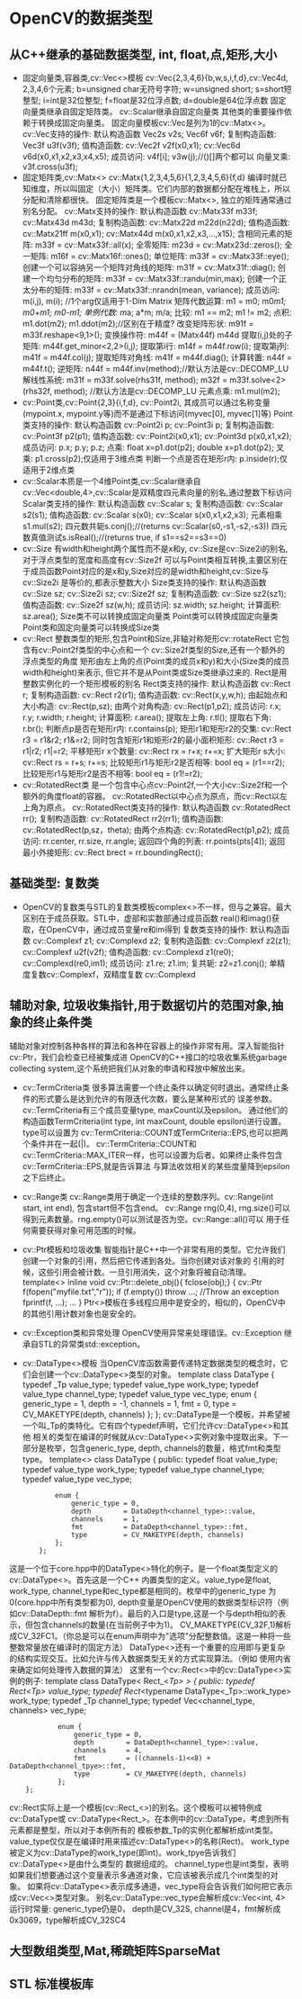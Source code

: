 # OpenCV的数据类型
## 从C++继承的基础数据类型, int, float,点,矩形,大小
* 固定向量类,容器类,cv::Vec<>模板 cv::Vec{2,3,4,6}{b,w,s,i,f,d},cv::Vec4d, 2,3,4,6个元素; 
  b=unsigned char无符号字符; w=unsigned short; s=short短整型; i=int是32位整型; f=float是32位浮点数; d=double是64位浮点数
  固定向量类继承自固定矩阵类。
  cv::Scalar继承自固定向量类
  其他类的重要操作依赖于转换成固定向量类。
  固定向量模板cv::Vec是列为1的cv::Matx<>。
  cv::Vec支持的操作:
  默认构造函数 Vec2s v2s; Vec6f v6f;
  复制构造函数: Vec3f u3f(v3f); 
  值构造函数: cv::Vec2f v2f(x0,x1); cv::Vec6d v6d(x0,x1,x2,x3,x4,x5);
  成员访问: v4f[i]; v3w(j);//()[]两个都可以
  向量叉乘: v3f.cross(u3f);
* 固定矩阵类,cv::Matx<> cv::Matx{1,2,3,4,5,6}{1,2,3,4,5,6}{f,d}
  编译时就已知维度，所以叫固定（大小）矩阵类。它们内部的数据都分配在堆栈上，所以分配和清除都很快。
  固定矩阵类是一个模板cv::Matx<>, 独立的矩阵通常通过别名分配。
  cv::Matx支持的操作:
  默认构造函数 cv::Matx33f m33f; cv::Matx43d m43d;
  复制构造函数: cv::Matx22d m22d(n22d); 
  值构造函数: cv::Matx21ff m(x0,x1); cv::Matx44d m(x0,x1,x2,x3,...,x15);
  含相同元素的矩阵: m33f = cv::Matx33f::all(x);
  全零矩阵: m23d = cv::Matx23d::zeros();
  全一矩阵: m16f = cv::Matx16f::ones();
  单位矩阵: m33f = cv::Matx33f::eye();
  创建一个可以容纳另一个矩阵对角线的矩阵: m31f = cv::Matx31f::diag();
  创建一个均匀分布的矩阵: m33f = cv::Matx33f::randu(min,max);
  创建一个正太分布的矩阵: m33f = cv::Matx33f::nrandn(mean, variance);
  成员访问: m(i,j), m(i); //1个arg仅适用于1-Dim Matrix
  矩阵代数运算: m1 = m0; m0*m1; m0+m1; m0-m1;
  单例代数: m*a; a*m; m/a;
  比较: m1 == m2; m1 != m2;
  点积: m1.dot(m2); m1.ddot(m2);//区别在于精度?
  改变矩阵形状: m91f = m33f.reshape<9,1>();
  变换操作符: m44f = (Matx44f) m44d
  提取(i,j)处的子矩阵: m44f.get_minor<2,2>(i,j);
  提取第i行: m14f = m44f.row(i);
  提取第j列: m41f = m44f.col(j);
  提取矩阵对角线: m41f = m44f.diag();
  计算转置: n44f = m44f.t();
  逆矩阵: n44f = m44f.inv(method);//默认方法是cv::DECOMP_LU
  解线性系统: m31f = m33f.solve(rhs31f, method); m32f = m33f.solve<2>(rhs32f, method);
    //默认方法是cv::DECOMP_LU
  元素点乘: m1.mul(m2);
* cv::Point类,cv::Point{2,3}{i,f,d}, cv::Point2i, 其成员可以通过名称变量(mypoint.x, mypoint.y等)而不是通过下标访问(myvec[0], myvec[1]等)
  Point类支持的操作:
  默认构造函数 cv::Point2i p; cv::Point3i p;
  复制构造函数: cv::Point3f p2(p1); 
  值构造函数: cv::Point2i(x0,x1); cv::Point3d p(x0,x1,x2);
  成员访问: p.x; p.y; p.z;
  点乘: float x=p1.dot(p2); double x=p1.dot(p2);
  叉乘: p1.cross(p2);仅适用于3维点类
  判断一个点是否在矩形r内: p.inside(r);仅适用于2维点类
* cv::Scalar本质是一个4维Point类,cv::Scalar继承自cv::Vec<double,4>,cv::Scalar是双精度四元素向量的别名,通过整数下标访问
  Scalar类支持的操作:
  默认构造函数 cv::Scalar s;
  复制构造函数: cv::Scalar s2(s1); 
  值构造函数: cv::Scalar s(x0); cv::Scalar s(x0,x1,x2,x3);
  元素相乘s1.mul(s2);
  四元数共轭s.conj();//(returns cv::Scalar(s0,-s1,-s2,-s3))
  四元数真值测试s.isReal();//(returns true, if s1==s2==s3==0)
* cv::Size 有width和height两个属性而不是x和y, cv::Size是cv::Size2i的别名,对于浮点类型的宽度和高度有cv::Size2f
  可以与Point类相互转换,主要区别在于成员函数Point对应的是x和y,Size对应的是width和height,cv::Size与 cv::Size2i 是等价的,都表示整数大小
  Size类支持的操作:
  默认构造函数 cv::Size sz; cv::Size2i sz; cv::Size2f sz;
  复制构造函数: cv::Size sz2(sz1); 
  值构造函数: cv::Size2f sz(w,h);
  成员访问: sz.width; sz.height;
  计算面积: sz.area();
Size类不可以转换成固定向量类
Point类可以转换成固定向量类
Point类和固定向量类可以转换成Size类
* cv::Rect 整数类型的矩形,包含Point和Size,非轴对称矩形cv::rotateRect 它包含有cv::Point2f类型的中心点和一个 cv::Size2f类型的Size,还有一个额外的浮点类型的角度
  矩形由左上角的点(Point类的成员x和y)和大小(Size类的成员width和height)来表示, 但它并不是从Point类或Size类继承过来的. Rect是用整数实例化的一个矩形模板的别名
  Rect类支持的操作:
  默认构造函数 cv::Rect r;
  复制构造函数: cv::Rect r2(r1);
  值构造函数: cv::Rect(x,y,w,h);
  由起始点和大小构造: cv::Rect(p,sz);
  由两个对角构造: cv::Rect(p1,p2);
  成员访问: r.x; r.y; r.width; r.height;
  计算面积: r.area();
  提取左上角: r.tl();
  提取右下角: r.br();
  判断点p是否在矩形r内: r.contains(p);
  矩形r1和矩形r2的交集: cv::Rect r3 = r1&r2; r1&=r2;
  同时包含矩形r1和矩形r2的最小面积矩形: cv::Rect r3 = r1|r2; r1|=r2;
  平移矩形r x个数量: cv::Rect rx = r+x; r+=x;
  扩大矩形r s大小: cv::Rect rs = r+s; r+=s;
  比较矩形r1与矩形r2是否相等: bool eq = (r1==r2);
  比较矩形r1与矩形r2是否不相等: bool eq = (r1!=r2);
* cv::RotatedRect类
  是一个包含中心点cv::Point2f,一个大小cv::Size2f和一个额外的角度float的容器。
  cv::RotatedRect以中心点为原点，而cv::Rect以左上角为原点。
  cv::RotatedRect类支持的操作:
  默认构造函数 cv::RotatedRect rr();
  复制构造函数: cv::RotatedRect rr2(rr1);
  值构造函数: cv::RotatedRect(p,sz，theta);
  由两个点构造: cv::RotatedRect(p1,p2);
  成员访问: rr.center, rr.size, rr.angle;
  返回四个角的列表: rr.points(pts[4]);
  返回最小外接矩形: cv::Rect brect = rr.boundingRect();
## 基础类型: 复数类
* OpenCV的复数类与STL的复数类模板complex<>不一样，但与之兼容。最大区别在于成员获取。STL中，虚部和实数部通过成员函数
  real()和imag()获取，在OpenCV中，通过成员变量re和im得到
  复数类支持的操作:
  默认构造函数 cv::Complexf z1; cv::Complexd z2;
  复制构造函数: cv::Complexf z2(z1); cv::Complexf u2f(v2f);
  值构造函数: cv::Complexd z1(re0); cv::Complexd(re0,im1);
  成员访问: z1.re; z1.im;
  复共轭: z2=z1.conj();
  单精度复数cv::Complexf，双精度复数 cv::Complexd

## 辅助对象, 垃圾收集指针,用于数据切片的范围对象,抽象的终止条件类
  辅助对象对控制各种各样的算法和各种在容器上的操作非常有用。深入智能指针cv::Ptr，我们会检查已经被集成进
  OpenCV的C++接口的垃圾收集系统garbage collecting system,这个系统把我们从对象的申请和释放中解放出来。
  * cv::TermCriteria类
  很多算法需要一个终止条件以确定何时退出。通常终止条件的形式要么是达到允许的有限迭代次数，要么是某种形式的
  误差参数。 cv::TermCriteria有三个成员变量type, maxCount以及epsilon。
  通过他们的构造函数TermCriteria(int type, int maxCount, double epsilon)进行设置。type可以设置为
  cv::TermCriteria::COUNT或TermCriteria::EPS,也可以把两个条件并在一起(|)。 cv::TermCriteria::COUNT和
  cv::TermCriteria::MAX_ITER一样，也可以设置为后者。如果终止条件包含cv::TermCriteria::EPS,就是告诉算法
  与算法收敛相关的某些度量降到epsilon之下后终止。
  * cv::Range类
  cv::Range类用于确定一个连续的整数序列。cv::Range(int start, int end), 包含start但不包含end。
  cv::Range rng(0,4), rng.size()可以得到元素数量。rng.empty()可以测试是否为空。cv::Range::all()可以
  用于任何需要获得对象可用范围的时候。
  * cv::Ptr模板和垃圾收集
  智能指针是C++中一个非常有用的类型。它允许我们创建一个对象的引用，然后把它传递到各处。当你创建对该对象的
  引用的时候，这些引用会被计数。一旦引用消失，这个对象将被自动清理。
              template<> inline void cv::Ptr<FILE>::delete_obj(){
                fclose(obj);}
              {
                cv::Ptr<FILE> f(fopen("myfile.txt","r"));
                if (f.empty())
                    throw ...; //Throw an exception
                fprintf(f, ...);
                ...
              }
  Ptr<>模板在多线程应用中是安全的，相似的，OpenCV中的其他引用计数对象也是安全的。
  * cv::Exception类和异常处理
  OpenCV使用异常来处理错误。cv::Exception 继承自STL的异常类std::exception。
  * cv::DataType<>模板
  当OpenCV库函数需要传递特定数据类型的概念时，它们会创建一个cv::DataType<>类型的对象。
          template<typename _Tp> class DataType
          {
            typedef _Tp value_type;
            typedef value_type work_type;
            typedef value_type channel_type;
            typedef value_type vec_type;
            enum {
                generic_type = 1,
                depth        = -1,
                channels     = 1,
                fmt          = 0,
                type         = CV_MAKETYPE(depth, channels)
            };
          };
  cv::DataType是一个模板，并希望被一个叫_Tp的类特化。它有四个typedef声明，它们允许cv::DataType<>和其他
  相关的类型在编译的时候就从cv::DataType<>实例对象中提取出来。下一部分是枚举，包含generic_type, depth, 
  channels的数量，格式fmt和类型type。
            template<> class DataType<float>
            {
            public:
                typedef float      value_type;
                typedef value_type work_type;
                typedef value_type channel_type;
                typedef value_type vec_type;

                enum {
                    generic_type = 0,
                    depth        = DataDepth<channel_type>::value,
                    channels     = 1,
                    fmt          = DataDepth<channel_type>::fmt,
                    type         = CV_MAKETYPE(depth, channels)
                };
            };
这是一个位于core.hpp中的DataType<>特化的例子。是一个float类型定义的cv::DataType<>。首先这是一个C++
内置类型的定义。value_type是float, work_type, channel_type和ec_type都是相同的。枚举中的generic_type
为0(core.hpp中所有类型都为0), depth变量是OpenCV使用的数据类型标识符（例如cv::DataDepth<float>::fmt
解析为f）。最后的入口是type,这是一个与depth相似的表示，但包含channels的数量(在当前例子中为1)。
CV_MAKETYPE(CV_32F,1)解析成CV_32FC1。（你总是可以在enum声明中为"选项"分配整数值。这是一种将一些
整数常量放在编译时的固定方法）
DataType<>还有一个重要的应用即与更复杂的结构实现交互。比如允许与传入数据类型无关的方式实现算法。（例如
使用内省来确定如何处理传入数据的算法）
这里有一个cv::Rect<>中的cv::DataType<>实例的例子:
        template<Typename _Tp> class DataType< Rect_<_Tp> >
        {
            public:
                typedef Rect_<_Tp>                               value_type;
                typedef Rect_<typename DataType<_Tp>::work_type> work_type;
                typedef _Tp                                      channel_type;
                typedef Vec<channel_type, channels>              vec_type;

                enum {
                    generic_type = 0,
                    depth        = DataDepth<channel_type>::value,
                    channels     = 4,
                    fmt          = ((channels-1)<<8) + DataDepth<channel_tpye>::fmt,
                    type         = CV_MAKETYPE(depth, channels)
                };
        };
cv::Rect实际上是一个模板(cv::Rect_<>)的别名。这个模板可以被特例成cv::DataType<Rect>或
cv::DataType<Rect_<float>>。在本例中的cv::DataType<Rect>，考虑到所有元素都是整型，所以对于本例所有的
模板参数_Tp的实例化都解析成int类型。
value_type仅仅是在编译时用来描述cv::DataType<>的名称(Rect)。
work_type被定义为cv::DataType<int>的work_type(即int)。work_tpye告诉我们cv::DataType<>是由什么类型的
数据组成的。
channel_type也是int类型，表明如果我们想要通过这个变量表示多通道对象，它应该被表示成几个int类型的对象。
如果将cv::DataType<>表示成多通道，vec_type将会告诉我们如何把它表示成cv::Vec<>类型对象。
别名cv::DataType<Rect>::vec_type会解析成cv::Vec<int, 4>
运行时常量: generic_type仍是0， depth是CV_32S, channel是4，fmt解析成0x3069，type解析成CV_32SC4
## 大型数组类型,Mat,稀疏矩阵SparseMat
## STL 标准模板库

